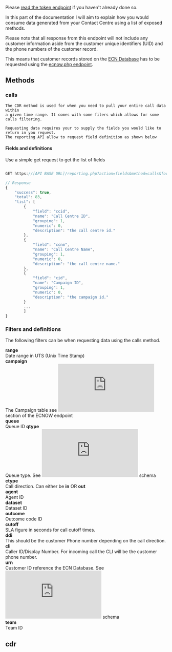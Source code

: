 Please [read the token endpoint](https://github.com/8x8-dxi/ContactNowAPI/blob/master/TOKEN.md) if you haven't already done so.

In this part of the documentation I will aim to explain how you would consume data
generated from your Contact Centre using a list of exposed methods. 

Please note that all response from this endpoint will not include any customer information 
aside from the customer unique identifiers (UID) and the phone numbers of the customer record. 

This means that customer records stored on the [ECN Database](https://github.com/8x8-dxi/ContactNowAPI#high-level-api-diagram)
has to be requested using the [ecnow.php endpoint](https://github.com/8x8-dxi/ContactNowAPI/blob/master/ECNOW.md).


## Methods

### calls
    
    The CDR method is used for when you need to pull your entire call data within
    a given time range. It comes with some filers which allows for some calls filtering.
    
    Requesting data requires your to supply the fields you would like to return in you request.
    The reporting API allow to request field definition as shown below

#### Fields and definitions

Use a simple get request to get the list of fields

```javascript

GET https://[API BASE URL]/reporting.php?action=fields&method=calls&format=json&token=TOKEN-HERE

// Response
{
    "success": true,
    "total": 83,
    "list": [
        {
            "field": "ccid",
            "name": "Call Centre ID",
            "grouping": 1,
            "numeric": 0,
            "description": "the call centre id."
        },
        {
            "field": "ccnm",
            "name": "Call Centre Name",
            "grouping": 1,
            "numeric": 0,
            "description": "the call centre name."
        },
        {
            "field": "cid",
            "name": "Campaign ID",
            "grouping": 1,
            "numeric": 0,
            "description": "the campaign id."
        }
        ...
        ]
}        

```
 
### Filters and definitions

The following filters can be when requesting data using the calls method.

**range** <br>
    Date range in UTS (Unix Time Stamp)<br>
**campaign**<br>
    The Campaign table see ![The terminologies](https://github.com/8x8-dxi/ContactNowAPI/blob/master/ECNOW.md#the-terminologies) section of the ECNOW endpoint<br>
**queue** <br>
    Queue ID 
**qtype**<br>
    Queue type. See ![Queues](https://github.com/8x8-dxi/ContactNowAPI/blob/master/ECNOW.md#queues) schema<br>
**ctype**<br>
    Call direction. Can either be __in__ OR __out__<br>
**agent**<br>
    Agent ID<br>
**dataset**<br>
    Dataset ID<br>
**outcome**<br>
    Outcome code ID<br>
**cutoff**<br>
    SLA figure in seconds for call cutoff times.<br>
**ddi**<br>
    This should be the customer Phone number depending on the call direction. <br>
**cli**<br>
    Caller ID/Display Number. For incoming call the CLI will be the customer phone number.<br>
**urn**<br>
    Customer ID reference the ECN Database. See ![Dataset](https://github.com/8x8-dxi/ContactNowAPI/blob/master/ECNOW.md#dataset) schema<br>
**team**<br>
    Team ID



## cdr
